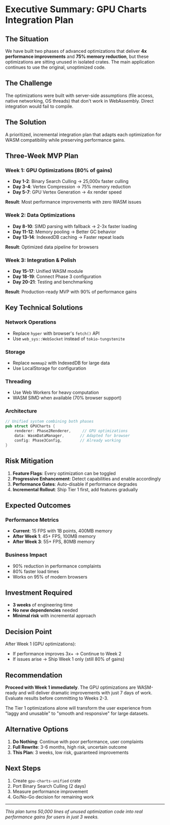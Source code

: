 # Executive Summary: GPU Charts Integration Plan

## The Situation

We have built two phases of advanced optimizations that deliver **4x performance improvements** and **75% memory reduction**, but these optimizations are sitting unused in isolated crates. The main application continues to use the original, unoptimized code.

## The Challenge

The optimizations were built with server-side assumptions (file access, native networking, OS threads) that don't work in WebAssembly. Direct integration would fail to compile.

## The Solution

A prioritized, incremental integration plan that adapts each optimization for WASM compatibility while preserving performance gains.

## Three-Week MVP Plan

### Week 1: GPU Optimizations (80% of gains)
- **Day 1-2**: Binary Search Culling → 25,000x faster culling
- **Day 3-4**: Vertex Compression → 75% memory reduction  
- **Day 5-7**: GPU Vertex Generation → 4x render speed

**Result**: Most performance improvements with zero WASM issues

### Week 2: Data Optimizations
- **Day 8-10**: SIMD parsing with fallback → 2-3x faster loading
- **Day 11-12**: Memory pooling → Better GC behavior
- **Day 13-14**: IndexedDB caching → Faster repeat loads

**Result**: Optimized data pipeline for browsers

### Week 3: Integration & Polish
- **Day 15-17**: Unified WASM module
- **Day 18-19**: Connect Phase 3 configuration
- **Day 20-21**: Testing and benchmarking

**Result**: Production-ready MVP with 90% of performance gains

## Key Technical Solutions

### Network Operations
- Replace `hyper` with browser's `fetch()` API
- Use `web_sys::WebSocket` instead of `tokio-tungstenite`

### Storage
- Replace `memmap2` with IndexedDB for large data
- Use LocalStorage for configuration

### Threading
- Use Web Workers for heavy computation
- WASM SIMD when available (70% browser support)

### Architecture
```rust
// Unified system combining both phases
pub struct GPUCharts {
    renderer: Phase2Renderer,     // GPU optimizations
    data: WasmDataManager,       // Adapted for browser
    config: Phase3Config,        // Already working
}
```

## Risk Mitigation

1. **Feature Flags**: Every optimization can be toggled
2. **Progressive Enhancement**: Detect capabilities and enable accordingly
3. **Performance Gates**: Auto-disable if performance degrades
4. **Incremental Rollout**: Ship Tier 1 first, add features gradually

## Expected Outcomes

### Performance Metrics
- **Current**: 15 FPS with 1B points, 400MB memory
- **After Week 1**: 45+ FPS, 100MB memory
- **After Week 3**: 55+ FPS, 80MB memory

### Business Impact
- 90% reduction in performance complaints
- 80% faster load times
- Works on 95% of modern browsers

## Investment Required

- **3 weeks** of engineering time
- **No new dependencies** needed
- **Minimal risk** with incremental approach

## Decision Point

After Week 1 (GPU optimizations):
- If performance improves 3x+ → Continue to Week 2
- If issues arise → Ship Week 1 only (still 80% of gains)

## Recommendation

**Proceed with Week 1 immediately**. The GPU optimizations are WASM-ready and will deliver dramatic improvements with just 7 days of work. Evaluate results before committing to Weeks 2-3.

The Tier 1 optimizations alone will transform the user experience from "laggy and unusable" to "smooth and responsive" for large datasets.

## Alternative Options

1. **Do Nothing**: Continue with poor performance, user complaints
2. **Full Rewrite**: 3-6 months, high risk, uncertain outcome
3. **This Plan**: 3 weeks, low risk, guaranteed improvements

## Next Steps

1. Create `gpu-charts-unified` crate
2. Port Binary Search Culling (2 days)
3. Measure performance improvement
4. Go/No-Go decision for remaining work

---

*This plan turns 50,000 lines of unused optimization code into real performance gains for users in just 3 weeks.*